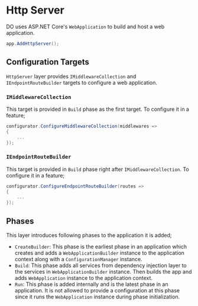 # Http Server

DO uses ASP.NET Core's `WebApplication` to build and host a web application.

```csharp
app.AddHttpServer();
```

## Configuration Targets

`HttpServer` layer provides `IMiddlewareCollection` and `IEndpointRouteBuilder`
targets to configure a web application.

### `IMiddlewareCollection`

This target is provided in `Build` phase as the first target. To configure it in
a feature;

```csharp
configurator.ConfigureMiddlewareCollection(middlewares =>
{
    ...
});
```

### `IEndpointRouteBuilder`

This target is provided in `Build` phase right after `IMiddlewareCollection`. To
configure it in a feature;

```csharp
configurator.ConfigureEndpointRouteBuilder(routes =>
{
    ...
});
```

## Phases

This layer introduces following phases to the application it is added;

- `CreateBuilder`: This phase is the earliest phase in an application which
  creates and adds a `WebApplicationBuilder` instance to the application context
  along with a `ConfigurationManager` instance.
- `Build`: This phase adds all services from dependency injection layer to the
  services in `WebApplicationBuilder` instance. Then builds the app and adds
  `WebApplication` instance to the application context.
- `Run`: This phase is added internally and is the latest phase in an
  application. It is not allowed to provide a configuration at this phase since
  it runs the `WebApplication` instance during phase initialization.
